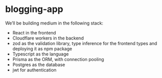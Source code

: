 # blogging-app

We’ll be building medium in the following stack:
- React in the frontend
- Cloudflare workers in the backend
- zod as the validation library, type inference for the frontend types and deploying it as npm package
- Typescript as the language
- Prisma as the ORM, with connection pooling
- Postgres as the database
- jwt for authentication